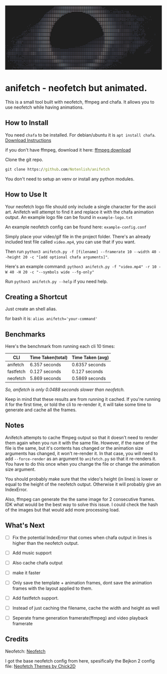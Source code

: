 ![example](example.png)
# anifetch - neofetch but animated.

This is a small tool built with neofetch, ffmpeg and chafa. It allows you to use neofetch while having animations.

## How to Install

You need `chafa` to be installed. For debian/ubuntu it is `apt install chafa`. [Download Instructions](https://hpjansson.org/chafa/download/)

if you don't have ffmpeg, download it here: [ffmpeg download](https://www.ffmpeg.org/download.html)

Clone the git repo.

```cmd
git clone https://github.com/Notenlish/anifetch
```

You don't need to setup an venv or install any python modules.

## How to Use It

Your neofetch logo file should only include a single character for the ascii art. Anifetch will attempt to find it and replace it with the chafa animation output. An example logo file can be found in `example-logo.txt`

An example neofetch config can be found here: `example-config.conf`

Simply place your video/gif file in the project folder. There's an already included test file called `video.mp4`, you can use that if you want.

Then run `python3 anifetch.py -f [filename] --framerate 10 --width 40 --height 20 -c "[add optional chafa arguments]"`.

Here's an example command: `python3 anifetch.py -f "video.mp4" -r 10 -W 40 -H 20 -c "--symbols wide --fg-only"`

Run `python3 anifetch.py --help` if you need help.

## Creating a Shortcut

Just create an shell alias.

for bash it is: `alias anifetch='your-command'`

## Benchmarks

Here's the benchmark from running each cli 10 times:

| CLI       | Time Taken(total) | Time Taken (avg) |
| --------- | ----------------- | ---------------- |
| anifetch  | 6.357 seconds     | 0.6357 seconds   |
| fastfetch | 0.127 seconds     | 0.127 seconds    |
| neofetch  | 5.869 seconds     | 0.5869 seconds   |

_So, anifetch is only 0.0488 seconds slower than neofetch._

Keep in mind that these results are from running it cached. If you're running it for the first time, or told the cli to re-render it, it will take some time to generate and cache all the frames.

## Notes

Anifetch attempts to cache ffmpeg output so that it doesn't need to render them again when you run it with the same file. However, if the name of the file is the same, but it's contents has changed or the animation size arguments has changed, it won't re-render it. In that case, you will need to add `--force-render` as an argument to `anifetch.py` so that it re-renders it. You have to do this once when you change the file or change the animation size argument.

You should probably make sure that the video's height (in lines) is lower or equal to the height of the neofetch output. Otherwise it will probably give an IndexError.

Also, ffmpeg can generate the the same image for 2 consecutive frames. IDK what would be the best way to solve this issue. I could check the hash of the images but that would add more processing load.

## What's Next

- [ ] Fix the potential IndexError that comes when chafa output in lines is higher than the neofetch output.

- [ ] Add music support

- [ ] Also cache chafa output

- [ ] make it faster

- [ ] Only save the template + animation frames, dont save the animation frames with the layout applied to them.

- [ ] Add fastfetch support.

- [ ] Instead of just caching the filename, cache the width and height as well

- [ ] Seperate frame generation framerate(ffmpeg) and video playback framerate

## Credits

Neofetch: [Neofetch](https://github.com/dylanaraps/neofetch)

I got the base neofetch config from here, spesifically the Bejkon 2 config file: [Neofetch Themes by Chick2D](https://github.com/Chick2D/neofetch-themes)
